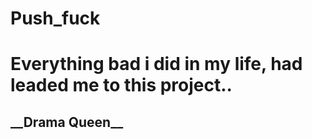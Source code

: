 # Push_fuck

<h1> Everything bad i did in my life, had leaded me to this project..</h1>
<h2>__Drama Queen__</h2>
